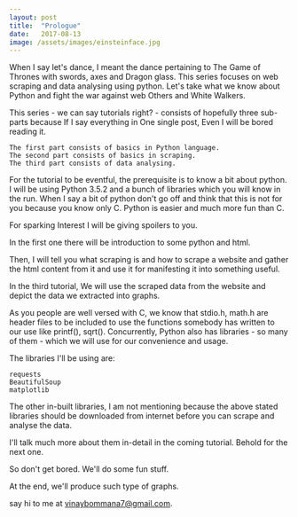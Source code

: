 ```yaml
---
layout: post
title:  "Prologue"
date:   2017-08-13
image: /assets/images/einsteinface.jpg
---
```


When I say let's dance, I meant the dance pertaining to The Game of Thrones with swords, axes and Dragon glass.
This series focuses on web scraping and data analysing using python. Let's take what we know about Python and fight the war against web Others and White Walkers.

This series - we can say tutorials right? - consists of hopefully three sub-parts because If I say everything in One single post, Even I will be bored reading it.

    The first part consists of basics in Python language.
    The second part consists of basics in scraping.
    The third part consists of data analysing.


For the tutorial to be eventful, the prerequisite is to know a bit about python. I will be using Python 3.5.2 and a bunch of libraries which you will know in the run. When I say a bit of python don't go off and think that this is not for you because you know only C.
Python is easier and much more fun than C.

For sparking Interest I will be giving spoilers to you.

In the first one there will be introduction to some python and html.

Then, I will tell you what scraping is and how to scrape a website and gather the html content from it and use it for manifesting it into something useful.

In the third tutorial, We will use the scraped data from the website and depict the data we extracted into graphs.

As you people are well  versed with C,  we know that stdio.h, math.h are header files to be included to use the functions somebody has written to our use like printf(), sqrt(). Concurrently, Python also has libraries - so many of them - which we will use for our convenience and usage.

The libraries I'll be using are:

    requests
    BeautifulSoup
    matplotlib


The other in-built libraries, I am not mentioning because the above stated libraries should be downloaded from internet before you can scrape and analyse the data.

I'll talk much more about them in-detail in the coming tutorial. Behold for the next one.

So don't get bored. We'll do some fun stuff.


At the end, we'll produce such type of graphs.

say hi to me at vinaybommana7@gmail.com.
